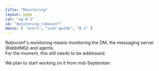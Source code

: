 ```yaml
---
title: "Monitoring"
layout: page
cat: "ug-0-1"
id: "monitoring-roboconf"
menus: [ "users", "user-guide", "0.1" ]
---
```


Roboconf's monitoring means monitoring the DM, the messaging server (RabbitMQ) and agents.  
For the moment, this still needs to be addressed.

We plan to start working on it from mid-September.
